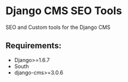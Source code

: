 Django CMS SEO Tools
===================

SEO and Custom tools for the Django CMS

Requirements:
-------------
+ Django>=1.6.7
+ South
+ django-cms>=3.0.6
